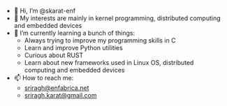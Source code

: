 - 👋 Hi, I’m @skarat-enf
- 👀 My interests are mainly in kernel programming, distributed computing and embedded devices 
- 🌱 I’m currently learning a bunch of things:
    - Always trying to improve my programming skills in C
    - Learn and improve Python utilities
    - Curious about RUST
    - Learn about new frameworks used in Linux OS, distributed computing and embedded devices   
- 📫 How to reach me:
    - sriragh@enfabrica.net
    - sriragh.karat@gmail.com   

<!---
skarat-enf/skarat-enf is a ✨ special ✨ repository because its `README.md` (this file) appears on your GitHub profile.
You can click the Preview link to take a look at your changes.
--->
